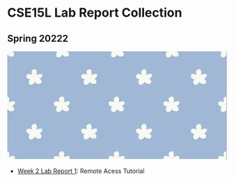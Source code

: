 # CSE15L Lab Report Collection
## Spring 20222

![image](screenshot.png)
*  [Week 2 Lab Report 1](https://mijinson.github.io/cse15l-lab-reports/new.html): Remote Acess Tutorial

